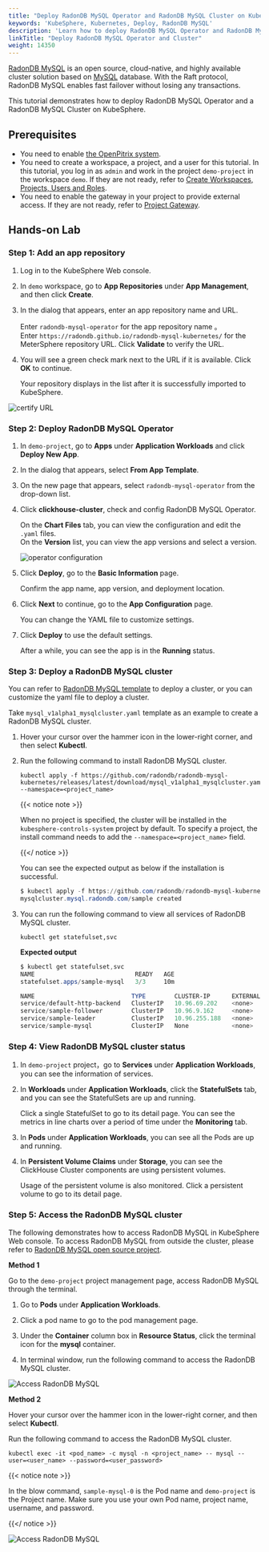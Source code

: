 ```yaml
---
title: "Deploy RadonDB MySQL Operator and RadonDB MySQL Cluster on KubeSphere"
keywords: 'KubeSphere, Kubernetes, Deploy, RadonDB MySQL'
description: 'Learn how to deploy RadonDB MySQL Operator and RadonDB MySQL Cluster on KubeSphere.'
linkTitle: "Deploy RadonDB MySQL Operator and Cluster"
weight: 14350
---
```


[RadonDB MySQL](https://github.com/radondb/radondb-mysql-kubernetes) is an open source, cloud-native, and highly available cluster solution based on [MySQL](https://MySQL.org) database. With the Raft protocol, RadonDB MySQL enables fast failover without losing any transactions.

This tutorial demonstrates how to deploy RadonDB MySQL Operator and a RadonDB MySQL Cluster on KubeSphere.

## Prerequisites

- You need to enable [the OpenPitrix system](../../../pluggable-components/app-store/).
- You need to create a workspace, a project, and a user for this tutorial. In this tutorial, you log in as `admin` and work in the project `demo-project` in the workspace `demo`. If they are not ready, refer to [Create Workspaces, Projects, Users and Roles](../../../quick-start/create-workspace-and-project/).
- You need to enable the gateway in your project to provide external access. If they are not ready, refer to [Project Gateway](../../../project-administration/project-gateway/).

## Hands-on Lab

### Step 1: Add an app repository

1. Log in to the KubeSphere Web console.

2. In `demo` workspace, go to **App Repositories** under **App Management**, and then click **Create**.

3. In the dialog that appears, enter an app repository name and URL.

   Enter `radondb-mysql-operator` for the app repository name 。  
   Enter `https://radondb.github.io/radondb-mysql-kubernetes/` for the MeterSphere repository URL. Click **Validate** to verify the URL.

4. You will see a green check mark next to the URL if it is available. Click **OK** to continue.

   Your repository displays in the list after it is successfully imported to KubeSphere.

![certify URL](/images/docs/v3.3/appstore/external-apps/deploy-radondb-mysql/certify_url.png)

### Step 2: Deploy RadonDB MySQL Operator

1. In `demo-project`, go to **Apps** under **Application Workloads** and click **Deploy New App**.

2. In the dialog that appears, select **From App Template**.

3. On the new page that appears, select `radondb-mysql-operator` from the drop-down list.

4. Click **clickhouse-cluster**, check and config RadonDB MySQL Operator.  

   On the **Chart Files** tab, you can view the configuration and edit the `.yaml` files.  
   On the **Version** list, you can view the app versions and select a version.

   ![operator configuration](/images/docs/v3.3/appstore/external-apps/deploy-radondb-mysql/operator_yaml.png)

5. Click **Deploy**, go to the **Basic Information** page.  

   Confirm the app name, app version, and deployment location.

6. Click **Next** to continue, go to the **App Configuration** page.

   You can change the YAML file to customize settings.

7. Click **Deploy** to use the default settings.

   After a while, you can see the app is in the **Running** status.

### Step 3: Deploy a RadonDB MySQL cluster

You can refer to [RadonDB MySQL template](https://github.com/radondb/radondb-mysql-kubernetes/tree/main/config/samples) to deploy a cluster, or you can customize the yaml file to deploy a cluster.

Take `mysql_v1alpha1_mysqlcluster.yaml` template as an example to create a RadonDB MySQL cluster.

1. Hover your cursor over the hammer icon in the lower-right corner, and then select **Kubectl**.

2. Run the following command to install RadonDB MySQL cluster.

   ```kubectl
   kubectl apply -f https://github.com/radondb/radondb-mysql-kubernetes/releases/latest/download/mysql_v1alpha1_mysqlcluster.yaml --namespace=<project_name>
   ```

   {{< notice note >}}

   When no project is specified, the cluster will be installed in the `kubesphere-controls-system` project by default. To specify a project, the install command needs to add the `--namespace=<project_name>` field.

   {{</ notice >}}

   You can see the expected output as below if the installation is successful.

   ```powershell
   $ kubectl apply -f https://github.com/radondb/radondb-mysql-kubernetes/releases/latest/download/mysql_v1alpha1_mysqlcluster.yaml --namespace=demo-project
   mysqlcluster.mysql.radondb.com/sample created
   ```

3. You can run the following command to view all services of RadonDB MySQL cluster.

   ```kubectl
   kubectl get statefulset,svc
   ```

   **Expected output**

   ```powershell
   $ kubectl get statefulset,svc
   NAME                            READY   AGE
   statefulset.apps/sample-mysql   3/3     10m

   NAME                           TYPE        CLUSTER-IP      EXTERNAL-IP   PORT(S)    AGE
   service/default-http-backend   ClusterIP   10.96.69.202    <none>        80/TCP     3h2m
   service/sample-follower        ClusterIP   10.96.9.162     <none>        3306/TCP   10m
   service/sample-leader          ClusterIP   10.96.255.188   <none>        3306/TCP   10m
   service/sample-mysql           ClusterIP   None            <none>        3306/TCP   10m
   ```

### Step 4: View RadonDB MySQL cluster status

1. In `demo-project` project，go to **Services** under **Application Workloads**, you can see the information of services.

2. In **Workloads** under **Application Workloads**, click the **StatefulSets** tab,  and you can see the StatefulSets are up and running.

   Click a single StatefulSet to go to its detail page. You can see the metrics in line charts over a period of time under the **Monitoring** tab.

3. In **Pods** under **Application Workloads**, you can see all the Pods are up and running.

4. In **Persistent Volume Claims** under **Storage**, you can see the ClickHouse Cluster components are using persistent volumes.

   Usage of the persistent volume is also monitored. Click a persistent volume to go to its detail page.

### Step 5: Access the RadonDB MySQL cluster

The following demonstrates how to access RadonDB MySQL in KubeSphere Web console. To access RadonDB MySQL from outside the cluster, please refer to [RadonDB MySQL open source project](https://github.com/radondb/radondb-mysql-kubernetes/).

**Method 1**

Go to the `demo-project` project management page, access RadonDB MySQL through the terminal.

1. Go to **Pods** under **Application Workloads**.

2. Click a pod name to go to the pod management page.

3. Under the **Container** column box in **Resource Status**, click the terminal icon for the **mysql** container.

4. In terminal window, run the following command to access the RadonDB MySQL cluster.

![Access RadonDB MySQL](/images/docs/v3.3/appstore/external-apps/deploy-radondb-mysql/pod_terminal.png)

**Method 2**

Hover your cursor over the hammer icon in the lower-right corner, and then select **Kubectl**.

Run the following command to access the RadonDB MySQL cluster.

```kubectl
kubectl exec -it <pod_name> -c mysql -n <project_name> -- mysql --user=<user_name> --password=<user_password>
```

{{< notice note >}}

In the blow command, `sample-mysql-0` is the Pod name and `demo-project` is the Project name. Make sure you use your own Pod name, project name, username, and password.

{{</ notice >}}

![Access RadonDB MySQL](/images/docs/v3.3/appstore/external-apps/deploy-radondb-mysql/kubectl_terminal.png)
